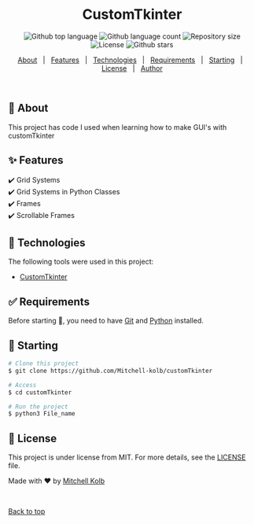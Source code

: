 

<h1 align="center">CustomTkinter</h1>

<p align="center">
  <img alt="Github top language" src="https://img.shields.io/github/languages/top/Mitchell-kolb/customTkinter?color=56BEB8">

  <img alt="Github language count" src="https://img.shields.io/github/languages/count/Mitchell-kolb/customTkinter?color=56BEB8">

  <img alt="Repository size" src="https://img.shields.io/github/repo-size/Mitchell-kolb/customTkinter?color=56BEB8">

  <img alt="License" src="https://img.shields.io/github/license/Mitchell-kolb/customTkinter?color=56BEB8">

  <!-- <img alt="Github issues" src="https://img.shields.io/github/issues/{{YOUR_GITHUB_USERNAME}}/customtkinter-tutorial?color=56BEB8" /> -->

  <!-- <img alt="Github forks" src="https://img.shields.io/github/forks/{{YOUR_GITHUB_USERNAME}}/customtkinter-tutorial?color=56BEB8" /> -->

  <img alt="Github stars" src="https://img.shields.io/github/stars/Mitchell-kolb/customTkinter?color=56BEB8" />
</p>

<!-- Status -->

<!-- <h4 align="center"> 
	🚧  CustomTkinter Tutorial 🚀 Under construction...  🚧
</h4> 

<hr> -->

<p align="center">
  <a href="#dart-about">About</a> &#xa0; | &#xa0; 
  <a href="#sparkles-features">Features</a> &#xa0; | &#xa0;
  <a href="#rocket-technologies">Technologies</a> &#xa0; | &#xa0;
  <a href="#white_check_mark-requirements">Requirements</a> &#xa0; | &#xa0;
  <a href="#checkered_flag-starting">Starting</a> &#xa0; | &#xa0;
  <a href="#memo-license">License</a> &#xa0; | &#xa0;
  <a href="https://github.com/{{YOUR_GITHUB_USERNAME}}" target="_blank">Author</a>
</p>

<br>

## :dart: About ##

This project has code I used when learning how to make GUI's with customTkinter 

## :sparkles: Features ##

:heavy_check_mark: Grid Systems\
:heavy_check_mark: Grid Systems in Python Classes\
:heavy_check_mark: Frames\
:heavy_check_mark: Scrollable Frames

## :rocket: Technologies ##

The following tools were used in this project:

- [CustomTkinter](https://customtkinter.tomschimansky.com/)


## :white_check_mark: Requirements ##

Before starting :checkered_flag:, you need to have [Git](https://git-scm.com) and [Python](https://www.python.org/downloads/) installed.

## :checkered_flag: Starting ##

```bash
# Clone this project
$ git clone https://github.com/Mitchell-kolb/customTkinter

# Access
$ cd customTkinter

# Run the project
$ python3 File_name

```

## :memo: License ##

This project is under license from MIT. For more details, see the [LICENSE](LICENSE) file.


Made with :heart: by <a href="https://github.com/Mitchell-kolb" target="_blank">Mitchell Kolb</a>

&#xa0;

<a href="#top">Back to top</a>
